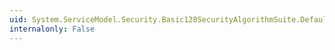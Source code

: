 ```yaml
---
uid: System.ServiceModel.Security.Basic128SecurityAlgorithmSuite.DefaultAsymmetricSignatureAlgorithm
internalonly: False
---
```

